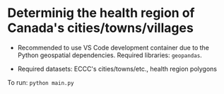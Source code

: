 # Determinig the health region of Canada's cities/towns/villages

- Recommended to use VS Code development container due to the Python geospatial dependencies. Required libraries: `geopandas`. 

- Required datasets: ECCC's cities/towns/etc., health region polygons

To run: `python main.py`